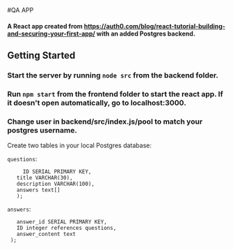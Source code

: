 #QA APP
#### A React app created from https://auth0.com/blog/react-tutorial-building-and-securing-your-first-app/ with an added Postgres backend.


## Getting Started
### Start the server by running `node src` from the backend folder.

### Run `npm start` from the frontend folder to start the react app. If it doesn't open automatically, go to localhost:3000.
### Change user in backend/src/index.js/pool to match your postgres username.

Create two tables in your local Postgres database:

`questions`:
``` create table questions (
     ID SERIAL PRIMARY KEY,
   title VARCHAR(30),
   description VARCHAR(100),
   answers text[]
   );
```
`answers`:   
  ``` create table answers (
     answer_id SERIAL PRIMARY KEY,
     ID integer references questions,
     answer_content text
   );
   ```